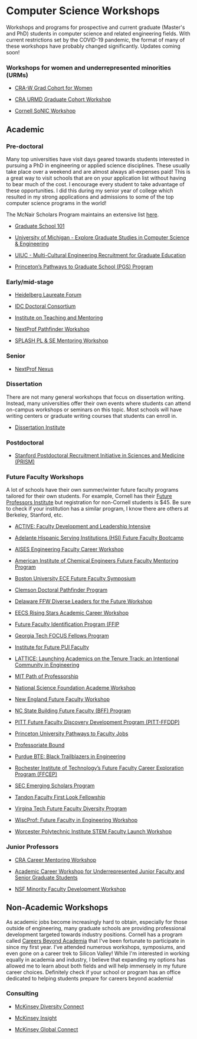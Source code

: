 # Computer Science Workshops
Workshops and programs for prospective and current graduate (Master's and PhD) students in computer science and related engineering fields. With current restrictions set by the COVID-19 pandemic, the format of many of these workshops have probably changed significantly. Updates coming soon! 


### Workshops for women and underrepresented minorities (URMs)

* [CRA-W Grad Cohort for Women](https://cra.org/cra-w/grad-cohort-workshop/)

* [CRA URMD Graduate Cohort Workshop](https://cra.org/crn/2018/10/applications-open-for-2019-graduate-cohort-workshops/)

* [Cornell SoNIC Workshop](https://www.cs.cornell.edu/content/workshop/sonic)

## Academic

### Pre-doctoral

Many top universities have visit days geared towards students interested in pursuing a PhD in engineering or applied science disciplines. These usually take place over a weekend and are almost always all-expenses paid! This is a great way to visit schools that are on your application list without having to bear much of the cost. I encourage every student to take advantage of these opportunities. I did this during my senior year of college which resulted in my strong applications and admissions to some of the top computer science programs in the world! 

The McNair Scholars Program maintains an extensive list [here](https://mcnairscholars.com/campus-visitations/).

* [Graduate School 101](https://theihs.org/undergraduates/graduate-school-101)

* [University of Michigan - Explore Graduate Studies in Computer Science & Engineering](https://www.eecs.umich.edu/cse/egs/)

* [UIUC - Multi-Cultural Engineering Recruitment for Graduate Education](https://my.engr.illinois.edu/submit/)

* [Princeton’s Pathways to Graduate School (PGS) Program](https://engineering.princeton.edu/graduate-studies/academic-pathways/prospective-graduate-students)


### Early/mid-stage

* [Heidelberg Laureate Forum](https://www.heidelberg-laureate-forum.org/event_2018/)

* [IDC Doctoral Consortium](http://idc.acm.org/2019/doctoral-consortium/)

* [Institute on Teaching and Mentoring](https://instituteonteachingandmentoring.org/)

* [NextProf Pathfinder Workshop](https://nextprofpathfinder.engin.umich.edu/)

* [SPLASH PL & SE Mentoring Workshop](https://2019.splashcon.org/track/splash-2019-PLMW)


### Senior

* [NextProf Nexus](http://nextprofnexus.engin.umich.edu/)



### Dissertation

There are not many general workshops that focus on dissertation writing. Instead, many universities offer their own events where students can attend on-campus workshops or seminars on this topic. Most schools will have writing centers or graduate writing courses that students can enroll in.

* [Dissertation Institute](https://www.dissertationinstitute.com/)


### Postdoctoral

* [Stanford Postdoctoral Recruitment Initiative in Sciences and Medicine (PRISM)](https://postdocs.stanford.edu/PRISM?utm_source=Announcements+-+May+20%2C+2019&utm_campaign=Announcements-7%2F17%2F17&utm_medium=email)


### Future Faculty Workshops

A lot of schools have their own summer/winter future faculty programs tailored for their own students. For example, Cornell has their [Future Professors Institute](http://blogs.cornell.edu/futureprofs/) but registration for non-Cornell students is $45. Be sure to check if your institution has a similar program, I know there are others at Berkeley, Stanford, etc.  

* [ACTIVE: Faculty Development and Leadership Intensive](https://www.colorado.edu/engineering/active)

* [Adelante Hispanic Serving Institutions (HSI) Future Faculty Bootcamp](https://graduatedivision.ucmerced.edu/adelante)

* [AISES Engineering Faculty Career Workshop](https://forms.aises.org/form/aises-engineering-faculty-career)

* [American Institute of Chemical Engineers Future Faculty Mentoring Program](https://www.aiche.org/community/sites/divisions-forums/education-division/future-faculty-programs)

* [Boston University ECE Future Faculty Symposium](http://www.bu.edu/eng/departments/ece/events/ece-emerging-scholars-symposium/)

* [Clemson Doctoral Pathfinder Program](https://www.clemson.edu/inclusion/pathfinder/)

* [Delaware FFW Diverse Leaders for the Future Workshop](https://sites.udel.edu/future-faculty-workshop/)

* [EECS Rising Stars Academic Career Workshop](https://www.eecs.mit.edu/community-equity/rising-stars-in-eecs/)

* [Future Faculty Identification Program (FFIP](https://aspire2.utdallas.edu/about-us/future-faculty-identification-program-ffip/)

* [Georgia Tech FOCUS Fellows Program](https://www.gtri.gatech.edu/georgia-tech-gtri-focus-fellows-program)

* [Institute for Future PUI Faculty](https://sites.lafayette.edu/puiinstitute/)

* [LATTICE: Launching Academics on the Tenure Track: an Intentional Community in Engineering]( https://advance.washington.edu/lattice)

* [MIT Path of Professorship](https://oge.mit.edu/student-support-development/career-planning/path-of-professorship/)
 
* [National Science Foundation Academe Workshop](https://files.constantcontact.com/95a45462201/e9b18938-3d9c-4fc7-a34d-8f9360c6610b.pdf)

* [New England Future Faculty Workshop](https://faculty.northeastern.edu/advance/faculty-recruitment/future-faculty-workshop/)

* [NC State Building Future Faculty (BFF) Program](https://diversity.ncsu.edu/building-future-faculty-program/)

* [PITT Future Faculty Discovery Development Program (PITT-FFDDP)](https://www.engineering.pitt.edu/FFDP/)

* [Princeton University Pathways to Faculty Jobs](https://engineering.princeton.edu/academic-pathways/prospective-faculty)

* [Professoriate Bound](https://blackengineeringphd.org/)

* [Purdue BTE: Black Trailblazers in Engineering](https://engineering.purdue.edu/Engr/AboutUs/News/Events/BTE)

* [Rochester Institute of Technology’s Future Faculty Career Exploration Program (FFCEP)](https://www.rit.edu/academicaffairs/facultyrecruitment/future-faculty-programs/future-faculty-career-exploration-program)

* [SEC Emerging Scholars Program](https://www.thesecu.com/news/sec-provosts-establish-emerging-scholars-program-for-future-faculty/)

* [Tandon Faculty First Look Fellowship](https://engineering.nyu.edu/about/diversity-inclusion/faculty-first-look)

* [Virgina Tech Future Faculty Diversity Program](https://www.inclusive.vt.edu/Programs/FDP.html)

* [WiscProf: Future Faculty in Engineering Workshop](https://wiscprof.engr.wisc.edu/)

* [Worcester Polytechnic Institute STEM Faculty Launch Workshop](https://www.wpi.edu/news/calendar/events/stem-faculty-launch-workshop)


### Junior Professors

* [CRA Career Mentoring Workshop](https://cra.org/career-mentoring-workshop/)

* [Academic Career Workshop for Underrepresented Junior Faculty and Senior Graduate Students](http://www.cmd-it.org/programs/current/acw/?fbclid=IwAR1MttEpW-iG98oacrVvTMS3UfpJ7IGwtiiLf1ZQSrcQ8qwpSh8CImBZJl0)

* [NSF Minority Faculty Development Workshop](https://serc.carleton.edu/facultyequity/workshop/2018/2018_mfdw_application.html)



## Non-Academic Workshops
As academic jobs become increasingly hard to obtain, especially for those outside of engineering, many graduate schools are providing professional development targeted towards industry positions. Cornell has a program called [Careers Beyond Academia](https://gradcareers.cornell.edu/) that I've been fortunate to participate in since my first year. I've attended numerous workshops, symposiums, and even gone on a career trek to Silicon Valley! While I'm interested in working equally in academia and industry, I believe that expanding my options has allowed me to learn about both fields and will help immensely in my future career choices. Definitely check if your school or program has an office dedicated to helping students prepare for careers beyond academia!

### Consulting

* [McKinsey Diversity Connect](https://www.mckinsey.com/careers/diversity-connect)

* [McKinsey Insight](https://www.mckinsey.com/careers/students/insight/overview)

* [McKinsey Global Connect](https://www.mckinsey.com/careers/global-connect/overview)


